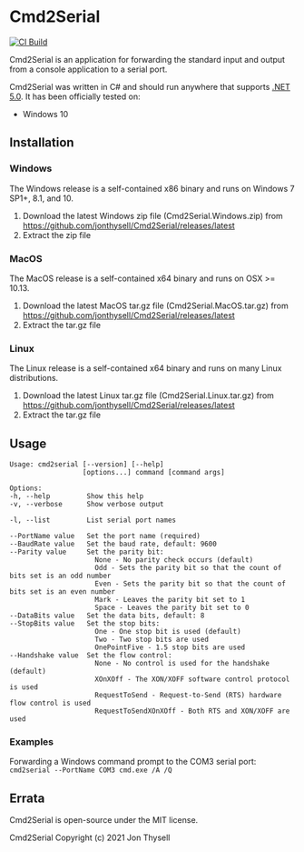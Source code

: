 # Cmd2Serial #

[![CI Build](https://github.com/jonthysell/Cmd2Serial/actions/workflows/ci.yml/badge.svg)](https://github.com/jonthysell/Cmd2Serial/actions/workflows/ci.yml)

Cmd2Serial is an application for forwarding the standard input and output from a console application to a serial port.

Cmd2Serial was written in C# and should run anywhere that supports [.NET 5.0](https://github.com/dotnet/core/blob/master/release-notes/5.0/5.0-supported-os.md). It has been officially tested on:

* Windows 10

## Installation ##

### Windows ###

The Windows release is a self-contained x86 binary and runs on Windows 7 SP1+, 8.1, and 10.

1. Download the latest Windows zip file (Cmd2Serial.Windows.zip) from https://github.com/jonthysell/Cmd2Serial/releases/latest
2. Extract the zip file

### MacOS ###

The MacOS release is a self-contained x64 binary and runs on OSX >= 10.13.

1. Download the latest MacOS tar.gz file (Cmd2Serial.MacOS.tar.gz) from https://github.com/jonthysell/Cmd2Serial/releases/latest
2. Extract the tar.gz file

### Linux ###

The Linux release is a self-contained x64 binary and runs on many Linux distributions.

1. Download the latest Linux tar.gz file (Cmd2Serial.Linux.tar.gz) from https://github.com/jonthysell/Cmd2Serial/releases/latest
2. Extract the tar.gz file

## Usage ##

```none
Usage: cmd2serial [--version] [--help]
                  [options...] command [command args]

Options:
-h, --help         Show this help
-v, --verbose      Show verbose output

-l, --list         List serial port names

--PortName value   Set the port name (required)
--BaudRate value   Set the baud rate, default: 9600
--Parity value     Set the parity bit:
                     None - No parity check occurs (default)
                     Odd - Sets the parity bit so that the count of bits set is an odd number
                     Even - Sets the parity bit so that the count of bits set is an even number
                     Mark - Leaves the parity bit set to 1
                     Space - Leaves the parity bit set to 0
--DataBits value   Set the data bits, default: 8
--StopBits value   Set the stop bits:
                     One - One stop bit is used (default)
                     Two - Two stop bits are used
                     OnePointFive - 1.5 stop bits are used
--Handshake value  Set the flow control:
                     None - No control is used for the handshake (default)
                     XOnXOff - The XON/XOFF software control protocol is used
                     RequestToSend - Request-to-Send (RTS) hardware flow control is used
                     RequestToSendXOnXOff - Both RTS and XON/XOFF are used
```

### Examples ###

Forwarding a Windows command prompt to the COM3 serial port: `cmd2serial --PortName COM3 cmd.exe /A /Q`


## Errata ##

Cmd2Serial is open-source under the MIT license.

Cmd2Serial Copyright (c) 2021 Jon Thysell

